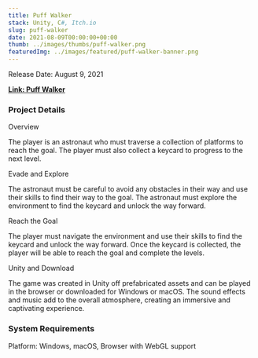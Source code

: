 ```yaml
---
title: Puff Walker
stack: Unity, C#, Itch.io
slug: puff-walker
date: 2021-08-09T00:00:00+00:00
thumb: ../images/thumbs/puff-walker.png
featuredImg: ../images/featured/puff-walker-banner.png
---
```


Release Date: August 9, 2021

[**Link: Puff Walker**](https://pablomarcel.itch.io/puff-walker)

### Project Details

Overview

The player is an astronaut who must traverse a collection of platforms to reach the goal.
The player must also collect a keycard to progress to the next level.

Evade and Explore

The astronaut must be careful to avoid any obstacles in their way and use their skills to find their way to the goal.
The astronaut must explore the environment to find the keycard and unlock the way forward.

Reach the Goal

The player must navigate the environment and use their skills to find the keycard and unlock the way forward.
Once the keycard is collected, the player will be able to reach the goal and complete the levels.

Unity and Download

The game was created in Unity off prefabricated assets and can be played in the browser or downloaded for Windows or macOS.
The sound effects and music add to the overall atmosphere, creating an immersive and captivating experience.

### System Requirements

Platform: Windows, macOS, Browser with WebGL support
